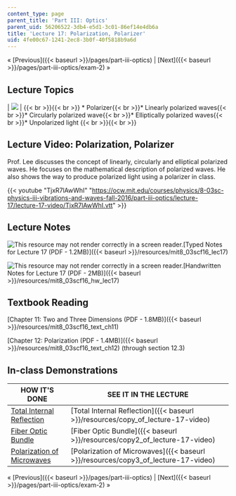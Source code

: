 ```yaml
---
content_type: page
parent_title: 'Part III: Optics'
parent_uid: 56206522-3db4-e5d1-3c01-86ef14e4db6a
title: 'Lecture 17: Polarization, Polarizer'
uid: 4fe00c67-1241-2ec8-3b0f-40f5818b9a6d
---
```


« [Previous]({{< baseurl >}}/pages/part-iii-optics) | [Next]({{< baseurl >}}/pages/part-iii-optics/exam-2) »

Lecture Topics
--------------

| ![](BASEURL_PLACEHOLDER/resources/l17) |  {{< br >}}{{< br >}} *   Polarizer{{< br >}}*   Linearly polarized waves{{< br >}}*   Circularly polarized wave{{< br >}}*   Elliptically polarized waves{{< br >}}*   Unpolarized light {{< br >}}{{< br >}}  

Lecture Video: Polarization, Polarizer
--------------------------------------

Prof. Lee discusses the concept of linearly, circularly and elliptical polarized waves. He focuses on the mathematical description of polarized waves. He also shows the way to produce polarized light using a polarizer in class.

{{< youtube "TjxR7lAwWhI" "https://ocw.mit.edu/courses/physics/8-03sc-physics-iii-vibrations-and-waves-fall-2016/part-iii-optics/lecture-17/lecture-17-video/TjxR7lAwWhI.vtt" >}}

Lecture Notes
-------------

![This resource may not render correctly in a screen reader.](/images/inacessible.gif)[Typed Notes for Lecture 17 (PDF - 1.2MB)]({{< baseurl >}}/resources/mit8_03scf16_lec17)

![This resource may not render correctly in a screen reader.](/images/inacessible.gif)[Handwritten Notes for Lecture 17 (PDF - 2MB)]({{< baseurl >}}/resources/mit8_03scf16_hw_lec17)

Textbook Reading
----------------

[Chapter 11: Two and Three Dimensions (PDF - 1.8MB)]({{< baseurl >}}/resources/mit8_03scf16_text_ch11) 

[Chapter 12: Polarization (PDF - 1.4MB)]({{< baseurl >}}/resources/mit8_03scf16_text_ch12) (through section 12.3) 

In-class Demonstrations
-----------------------

| HOW IT'S DONE | SEE IT IN THE LECTURE |
| --- | --- |
| [Total Internal Reflection](http://tsgphysics.mit.edu/front/?page=demo.php&letnum=M%202&show=0) | [Total Internal Reflection]({{< baseurl >}}/resources/copy_of_lecture-17-video) |
| [Fiber Optic Bundle](http://tsgphysics.mit.edu/front/?page=demo.php&letnum=M%204&show=0) | [Fiber Optic Bundle]({{< baseurl >}}/resources/copy2_of_lecture-17-video) |
| [Polarization of Microwaves](http://tsgphysics.mit.edu/front/?page=demo.php&letnum=K%203&show=0) | [Polarization of Microwaves]({{< baseurl >}}/resources/copy3_of_lecture-17-video) 

« [Previous]({{< baseurl >}}/pages/part-iii-optics) | [Next]({{< baseurl >}}/pages/part-iii-optics/exam-2) »